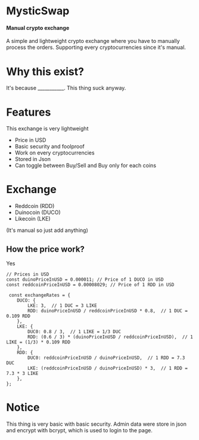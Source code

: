 # MysticSwap
#### Manual crypto exchange

A simple and lightweight crypto exchange where you have to manually process the orders. Supporting every cryptocurrencies since it's manual.

# Why this exist?
It's because ___________. This thing suck anyway.

# Features
This exchange is very lightweight

* Price in USD
* Basic security and foolproof
* Work on every cryptocurrencies
* Stored in Json
* Can toggle between Buy/Sell and Buy only for each coins

# Exchange
* Reddcoin (RDD)
* Duinocoin (DUCO)
* Likecoin (LKE)

(It's manual so just add anything)

## How the price work?
Yes
```
// Prices in USD
const duinoPriceInUSD = 0.000011; // Price of 1 DUCO in USD
const reddcoinPriceInUSD = 0.00008029; // Price of 1 RDD in USD

 const exchangeRates = {
    DUCO: {
        LKE: 3,  // 1 DUC = 3 LIKE
        RDD: duinoPriceInUSD / reddcoinPriceInUSD * 0.8,  // 1 DUC = 0.109 RDD
    },
    LKE: {
        DUC0: 0.8 / 3,  // 1 LIKE = 1/3 DUC
        RDD: (0.6 / 3) * (duinoPriceInUSD / reddcoinPriceInUSD),  // 1 LIKE = (1/3) * 0.109 RDD
    },
    RDD: {
        DUC0: reddcoinPriceInUSD / duinoPriceInUSD,  // 1 RDD = 7.3 DUC
        LKE: (reddcoinPriceInUSD / duinoPriceInUSD) * 3,  // 1 RDD = 7.3 * 3 LIKE
    },
};

```


# Notice

This thing is very basic with basic security. Admin data were store in json and encrypt with bcrypt, which is used to login to the page.
